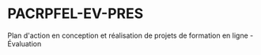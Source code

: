 # PACRPFEL-EV-PRES
Plan d'action en conception et réalisation de projets de formation en ligne - Évaluation
